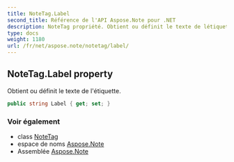 ```yaml
---
title: NoteTag.Label
second_title: Référence de l'API Aspose.Note pour .NET
description: NoteTag propriété. Obtient ou définit le texte de létiquette.
type: docs
weight: 1180
url: /fr/net/aspose.note/notetag/label/
---
```

## NoteTag.Label property

Obtient ou définit le texte de l'étiquette.

```csharp
public string Label { get; set; }
```

### Voir également

* class [NoteTag](../)
* espace de noms [Aspose.Note](../../notetag/)
* Assemblée [Aspose.Note](../../../)


